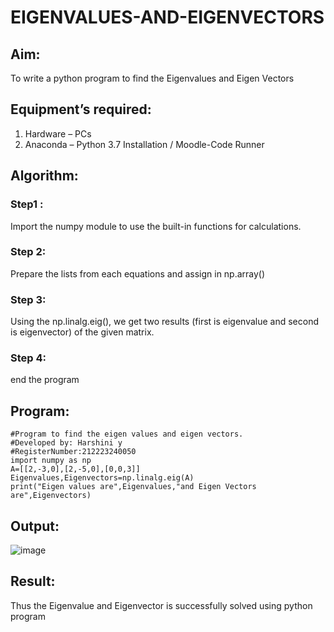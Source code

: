 # EIGENVALUES-AND-EIGENVECTORS
## Aim:
To write a python program to find the Eigenvalues and Eigen Vectors
## Equipment’s required:
1. 	Hardware – PCs
2. 	Anaconda – Python 3.7 Installation / Moodle-Code Runner
## Algorithm:
### Step1 : 
Import the numpy module to use the built-in functions for calculations.
### Step 2: 
Prepare the lists from each equations and assign in np.array()
### Step 3:
Using the np.linalg.eig(),  we get two results (first is eigenvalue and second is eigenvector) of the given matrix.
### Step 4: 
end the program
## Program:
```
#Program to find the eigen values and eigen vectors.
#Developed by: Harshini y
#RegisterNumber:212223240050
import numpy as np
A=[[2,-3,0],[2,-5,0],[0,0,3]]
Eigenvalues,Eigenvectors=np.linalg.eig(A)
print("Eigen values are",Eigenvalues,"and Eigen Vectors are",Eigenvectors)
```
## Output:
![image](https://github.com/harshiniyu/EIGENVALUES-AND-EIGENVECTORS/assets/144979786/59304728-d366-4da8-b425-02db951d210d)

## Result:
Thus the Eigenvalue and Eigenvector is successfully solved using python program
